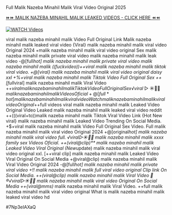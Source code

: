 Full Malik Nazeba Minahil Malik Viral Video Original 2025


[⏩⏩ MALIK NAZEBA MINAHIL MALIK LEAKED VIDEOS - CLICK HERE ⏪⏪](https://mov24.shop/watch/malik+nazeba+minahil+malik)

[![WATCH Videos](https://i.imgur.com/dJHk4Zq.gif)](https://mov24.shop/watch/malik+nazeba+minahil+malik)




























viral malik nazeba minahil malik Video Full Original Link Malik nazeba minahil malik leaked viral video
{Viral} malik nazeba minahil malik viral video Original 2024
+malik nazeba minahil malik viral video original Sex malik nazeba minahil malik private viral video malik nazeba minahil malik leak video -@[full*hot] malik nazeba minahil malik private viral video malik nazeba minahil malik
((fuckvideo))++viral malik nazeba minahil malik tiktok viral video. +@[viral} malik nazeba minahil malik viral video original daisy xxl
+%+viral malik nazeba minahil malik Tiktok Video Full Original Sex
++[full*viral] malik nazeba minahil malik Viral Video +$+viral malik nazeba minahil malik Tiktok Video Full Original Sex ️√viral▷☀️👄💥 malik nazeba minahil malik Videos Oficial +@[full*hot] malik nazeba minahil malik viral video
{Watch} malik nazeba minahil malik viral video Original
+$+full videos viral malik nazeba minahil malik Leaked Video
Original Video Leaked malik nazeba minahil malik leaked viral video reddit ++(((viral+to))malik nazeba minahil malik Tiktok Viral Video Link
{Hot New viral} malik nazeba minahil malik Leaked Video Trending On Social Media.
+$+viral malik nazeba minahil malik Video Full Original Sex Video.  Full malik nazeba minahil malik viral video Original 2024
+@[original*hot] malik nazeba minahil malik viral video full.
️√viral▷☀️👄💥 malik nazeba minahil malik xxxx family sex Videos Oficial. ++(viral@clip)** malik nazeba minahil malik Leaked Video Viral Original
(New*update) malik nazeba minahil malik viral video original xxl.  [++viral clip] malik nazeba minahil malik Leaked Video Viral Original On Social Media +@viral@clip) malik nazeba minahil malik Viral Video Original 2024 -@[full*hot] malik nazeba minahil malik private viral video
+!! malik nazeba minahil malik full viral video original Clip link On Social Media. ++(viral@clip) malik nazeba minahil malik Viral Video 👙®️√viral▷☀️👄💥 malik nazeba minahil malik viral video Original On Social Media
++{viral@mms)* malik nazeba minahil malik Viral Video. ++full malik nazeba minahil malik viral video original What is malik nazeba minahil malik leaked viral video hd


#7Np3eIAXaQ